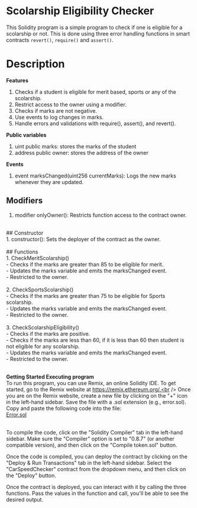 # Scolarship Eligibility Checker<br />
This Solidity program is a simple program to check if one is eligible for a scolarship or not. This is done using three error handling functions in smart contracts `revert()`, `require()` and `assert()`.<br />

# Description

**Features**
<br />
1. Checks if a student is eligible for merit based, sports or any of the scolarship.<br />
2. Restrict access to the owner using a modifier.<br />
3. Checks if marks are not negative.<br />
4. Use events to log changes in marks.<br />
5. Handle errors and validations with require(), assert(), and revert().<br />

**Public variables** <br />
1. uint public marks: stores the marks of the student<br />
2. address public owner: stores the address of the owner<br />

**Events** <br />
1. event marksChanged(uint256 currentMarks): Logs the new marks whenever they are updated.<br />
## **Modifiers** <br />
1. modifier onlyOwner(): Restricts function access to the contract owner.<br />
<br />
## Constructor<br />
1. constructor(): Sets the deployer of the contract as the owner.<br />
<br />
## Functions <br />
1. CheckMeritScolarship()<br />
- Checks if the marks are greater than 85 to be eligible for merit.<br />
- Updates the marks variable and emits the marksChanged event.<br />
- Restricted to the owner.<br />
<br />
2. CheckSportsScolarship()<br />
- Checks if the marks are greater than 75 to be eligible for Sports scolarship.<br />
- Updates the marks variable and emits the marksChanged event.<br />
- Restricted to the owner.<br />
<br />
3. CheckScolarshipEligibility()<br />
- Checks if the marks are positive.<br />
- Checks if the marks are less than 60, if it is less than 60 then student is not eligible for any scolarship.<br />
- Updates the marks variable and emits the marksChanged event.<br />
- Restricted to the owner.<br />
<br />

**Getting Started Executing program** <br />
To run this program, you can use Remix, an online Solidity IDE. To get started, go to the Remix website at https://remix.ethereum.org/.<br />
Once you are on the Remix website, create a new file by clicking on the "+" icon in the left-hand sidebar. Save the file with a .sol extension (e.g., error.sol). Copy and paste the following code into the file:<br />
[Error.sol](https://github.com/Gorisha2004/Error_handling/blob/main/Error.sol)
<br />

<br />
To compile the code, click on the "Solidity Compiler" tab in the left-hand sidebar. Make sure the "Compiler" option is set to "0.8.7" (or another compatible version), and then click on the "Compile token.sol" button.<br />

Once the code is compiled, you can deploy the contract by clicking on the "Deploy & Run Transactions" tab in the left-hand sidebar. Select the "CarSpeedChecker" contract from the dropdown menu, and then click on the "Deploy" button.<br />

Once the contract is deployed, you can interact with it by calling the three functions. Pass the values in the function and call, you'll be able to see the desired output.
